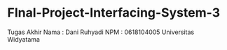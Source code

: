 # FInal-Project-Interfacing-System-3
Tugas Akhir 
Nama  : Dani Ruhyadi
NPM   : 0618104005
Universitas Widyatama
